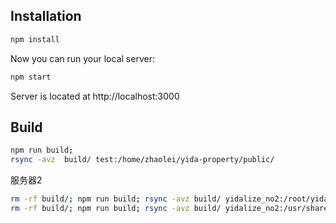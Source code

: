 ## Installation

```sh
npm install
```

Now you can run your local server:
```sh
npm start
```
Server is located at http://localhost:3000

## Build
```sh
npm run build;
rsync -avz  build/ test:/home/zhaolei/yida-property/public/
```
服务器2
```sh
rm -rf build/; npm run build; rsync -avz build/ yidalize_no2:/root/yida-lize-property/public/
rm -rf build/; npm run build; rsync -avz build/ yidalize_no2:/usr/share/nginx/html/yida-lize-applications/
```
